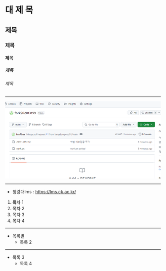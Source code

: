 # 대 제 목
## 제목
### 제목
#### 제목
##### 제목
###### 제목

* * *
![실습캡쳐](./dasd.png)
* * *

- 청강대lms : <https://lms.ck.ac.kr/>

1. 목차 1
2. 목차 2
4. 목차 3
3. 목차 4

***

* 목록별
  * 목록 2

- - -
  
 - 목록 3
   - 목록 4
